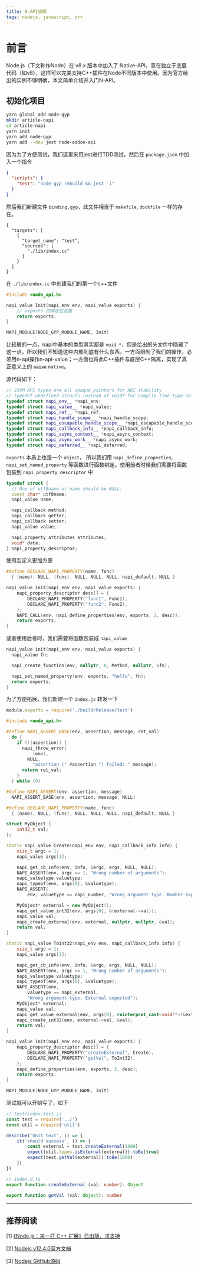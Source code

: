 ```yaml
---
title: N-API初探
tags: nodejs, javascript, c++
---
```


# 前言

Node.js（下文称作Node）在 v8.x 版本中加入了 Native-API，意在独立于底层代码（如v8），这样可以完美支持C++插件在Node不同版本中使用。因为官方给出的实例不够明确，本文简单介绍并入门N-API。

## 初始化项目

```bash
yarn global add node-gyp
mkdir article-napi
cd article-napi
yarn init
yarn add node-gyp
yarn add --dev jest node-addon-api
```

因为为了方便测试，我们这里采用jest进行TDD测试，然后在 `package.json` 中加入一个指令

```json
{
  "scripts": {
    "test": "node-gyp rebuild && jest -i"
  }
}
```

然后我们新建文件 `binding.gyp`，此文件相当于 `makefile`, `dockfile` 一样的存在。

```gyp
{
  "targets": [
    {
      "target_name": "test",
      "sources": [
        "./lib/index.cc"
      ]
    }
  ]
}
```

在 `./lib/index.cc` 中创建我们的第一个c++文件

```cpp
#include <node_api.h>

napi_value Init(napi_env env, napi_value exports) {
	// exports 的绑定在这里
	return exports;
}

NAPI_MODULE(NODE_GYP_MODULE_NAME, Init)
```

比较屑的一点，napi中基本的类型其实都是 `void *`，但是给出的头文件中隐藏了这一点，所以我们不知道这些内部到底有什么东西。一方面限制了我们的操作，必须用n-api操作n-api-value；一方面也将此C++插件与底层C++隔离，实现了真正意义上的 ~~`naive`~~ `native`。

源代码如下：

```cpp
// JSVM API types are all opaque pointers for ABI stability
// typedef undefined structs instead of void* for compile time type safety
typedef struct napi_env__ *napi_env;
typedef struct napi_value__ *napi_value;
typedef struct napi_ref__ *napi_ref;
typedef struct napi_handle_scope__ *napi_handle_scope;
typedef struct napi_escapable_handle_scope__ *napi_escapable_handle_scope;
typedef struct napi_callback_info__ *napi_callback_info;
typedef struct napi_async_context__ *napi_async_context;
typedef struct napi_async_work__ *napi_async_work;
typedef struct napi_deferred__ *napi_deferred;
```

`exports` 本质上也是一个 `object`， 所以我们用 `napi_define_properties`, `napi_set_named_property` 等函数进行函数绑定。使用前者时候我们需要将函数包装到 `napi_property_descriptor` 中

```cpp
typedef struct {
  // One of utf8name or name should be NULL.
  const char* utf8name;
  napi_value name;

  napi_callback method;
  napi_callback getter;
  napi_callback setter;
  napi_value value;

  napi_property_attributes attributes;
  void* data;
} napi_property_descriptor;
```

使用宏定义更加方便

```cpp
#define DECLARE_NAPI_PROPERTY(name, func)                                \
  { (name), NULL, (func), NULL, NULL, NULL, napi_default, NULL }

napi_value Init(napi_env env, napi_value exports) {
	napi_property_descriptor desc[] = {
		DECLARE_NAPI_PROPERTY("func1", Func1),
		DECLARE_NAPI_PROPERTY("func2", Func2),
	};
	NAPI_CALL(env, napi_define_properties(env, exports, 2, desc));
	return exports;
}
```

或者使用后者时，我们需要将函数包装成 `napi_value`

```cpp
napi_value init(napi_env env, napi_value exports) {
  napi_value fn;

  napi_create_function(env, nullptr, 0, Method, nullptr, &fn);

  napi_set_named_property(env, exports, "hello", fn);
  return exports;
}
```

为了方便拓展，我们新建一个 `index.js` 转发一下

```js
module.exports = require('./build/Release/test')
```

```cpp
#include <node_api.h>

#define NAPI_ASSERT_BASE(env, assertion, message, ret_val)               \
  do {                                                                   \
    if (!(assertion)) {                                                  \
      napi_throw_error(                                                  \
          (env),                                                         \
        NULL,                                                            \
          "assertion (" #assertion ") failed: " message);                \
      return ret_val;                                                    \
    }                                                                    \
  } while (0)

#define NAPI_ASSERT(env, assertion, message)                             \
  NAPI_ASSERT_BASE(env, assertion, message, NULL)

#define DECLARE_NAPI_PROPERTY(name, func)                                \
  { (name), NULL, (func), NULL, NULL, NULL, napi_default, NULL }

struct MyObject {
	int32_t val;
};

static napi_value Create(napi_env env, napi_callback_info info) {
	size_t argc = 1;
	napi_value args[1];

	napi_get_cb_info(env, info, &argc, args, NULL, NULL);
	NAPI_ASSERT(env, argc >= 1, "Wrong number of arguments");
	napi_valuetype valuetype;
	napi_typeof(env, args[0], &valuetype);
	NAPI_ASSERT(
		env, valuetype == napi_number, "Wrong argument type. Number expected");

	MyObject* external = new MyObject();
	napi_get_value_int32(env, args[0], &(external->val));
	napi_value val;
	napi_create_external(env, external, nullptr, nullptr, &val);
	return val;
}

static napi_value ToInt32(napi_env env, napi_callback_info info) {
	size_t argc = 1;
	napi_value args[1];

	napi_get_cb_info(env, info, &argc, args, NULL, NULL);
	NAPI_ASSERT(env, argc >= 1, "Wrong number of arguments");
	napi_valuetype valuetype;
	napi_typeof(env, args[0], &valuetype);
	NAPI_ASSERT(env,
		valuetype == napi_external,
		"Wrong argument type. External expected");
	MyObject* external;
	napi_value val;
	napi_get_value_external(env, args[0], reinterpret_cast<void**>(&external));
	napi_create_int32(env, external->val, &val);
	return val;
}

napi_value Init(napi_env env, napi_value exports) {
	napi_property_descriptor desc[] = {
		DECLARE_NAPI_PROPERTY("createExternal", Create),
		DECLARE_NAPI_PROPERTY("getVal", ToInt32),
	};
	napi_define_properties(env, exports, 2, desc);
	return exports;
}

NAPI_MODULE(NODE_GYP_MODULE_NAME, Init)
```

测试就可以开始写了，如下

```js
// test/index.test.js
const test = require('../')
const util = require('util')

describe('Unit text', () => {
	it('should success', () => {
		const external = test.createExternal(1000)
		expect(util.types.isExternal(external)).toBe(true)
		expect(test.getVal(external)).toBe(1000)
	})
})
```

```ts
// index.d.ts
export function createExternal (val: number): Object

export function getVal (val: Object): number
```

---

## 推荐阅读

[1] [《Node.js：来一打 C++ 扩展》已出版，求支持](https://xcoder.in/2018/06/14/node-cpp-advanced-sale/)

[2] [Nodejs v12.4.0官方文档](https://nodejs.org/dist/latest-v12.x/docs/api/n-api.html)

[3] [Nodejs GitHub源码](https://github.com/nodejs/node/tree/master/test/js-native-api)
